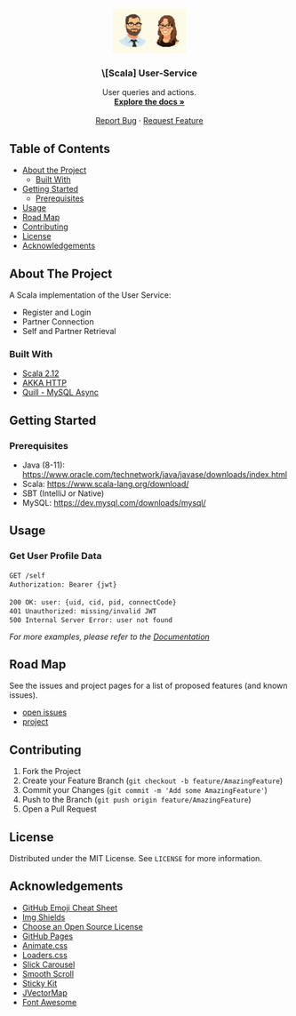 <!-- PROJECT LOGO -->
<br />
<p align="center">
    <img src="./image/logo.jpg" alt="Logo" width="auto" height="80">

  <h3 align="center">\[Scala] User-Service</h3>

  <p align="center">
    User queries and actions.
    <br />
    <a href="https://github.com/othneildrew/Best-README-Template"><strong>Explore the docs »</strong></a>
    <br />
    <br />
    <a href="https://github.com/two-app/user-service/issues">Report Bug</a>
    ·
    <a href="https://github.com/two-app/user-service/issues">Request Feature</a>
  </p>
</p>

<!-- TABLE OF CONTENTS -->
## Table of Contents

* [About the Project](#about-the-project)
  * [Built With](#built-with)
* [Getting Started](#getting-started)
  * [Prerequisites](#prerequisites)
* [Usage](#usage)
* [Road Map](#road-map)
* [Contributing](#contributing)
* [License](#license)
* [Acknowledgements](#acknowledgements)


## About The Project
A Scala implementation of the User Service:
* Register and Login
* Partner Connection
* Self and Partner Retrieval

### Built With
* [Scala 2.12](https://www.scala-lang.org/)
* [AKKA HTTP](https://doc.akka.io/docs/akka-http/)
* [Quill - MySQL Async](https://github.com/getquill/quill)


## Getting Started
### Prerequisites
* Java (8-11): https://www.oracle.com/technetwork/java/javase/downloads/index.html
* Scala: https://www.scala-lang.org/download/
* SBT (IntelliJ or Native)
* MySQL: https://dev.mysql.com/downloads/mysql/

## Usage
### Get User Profile Data
```
GET /self
Authorization: Bearer {jwt}

200 OK: user: {uid, cid, pid, connectCode}
401 Unauthorized: missing/invalid JWT
500 Internal Server Error: user not found
```
_For more examples, please refer to the [Documentation](https://example.com)_

## Road Map
See the issues and project pages for a list of proposed features (and known issues).
* [open issues](https://github.com/two-app/user-service/issues)
* [project](https://github.com/orgs/two-app/projects/16)

## Contributing
1. Fork the Project
2. Create your Feature Branch (`git checkout -b feature/AmazingFeature`)
3. Commit your Changes (`git commit -m 'Add some AmazingFeature'`)
4. Push to the Branch (`git push origin feature/AmazingFeature`)
5. Open a Pull Request

## License
Distributed under the MIT License. See `LICENSE` for more information.


<!-- ACKNOWLEDGEMENTS -->
## Acknowledgements
* [GitHub Emoji Cheat Sheet](https://www.webpagefx.com/tools/emoji-cheat-sheet)
* [Img Shields](https://shields.io)
* [Choose an Open Source License](https://choosealicense.com)
* [GitHub Pages](https://pages.github.com)
* [Animate.css](https://daneden.github.io/animate.css)
* [Loaders.css](https://connoratherton.com/loaders)
* [Slick Carousel](https://kenwheeler.github.io/slick)
* [Smooth Scroll](https://github.com/cferdinandi/smooth-scroll)
* [Sticky Kit](http://leafo.net/sticky-kit)
* [JVectorMap](http://jvectormap.com)
* [Font Awesome](https://fontawesome.com)





<!-- MARKDOWN LINKS & IMAGES -->
<!-- https://www.markdownguide.org/basic-syntax/#reference-style-links -->
[contributors-shield]: https://img.shields.io/github/contributors/othneildrew/Best-README-Template.svg?style=flat-square
[contributors-url]: https://github.com/othneildrew/Best-README-Template/graphs/contributors
[forks-shield]: https://img.shields.io/github/forks/othneildrew/Best-README-Template.svg?style=flat-square
[forks-url]: https://github.com/othneildrew/Best-README-Template/network/members
[stars-shield]: https://img.shields.io/github/stars/othneildrew/Best-README-Template.svg?style=flat-square
[stars-url]: https://github.com/othneildrew/Best-README-Template/stargazers
[issues-shield]: https://img.shields.io/github/issues/othneildrew/Best-README-Template.svg?style=flat-square
[issues-url]: https://github.com/othneildrew/Best-README-Template/issues
[license-shield]: https://img.shields.io/github/license/othneildrew/Best-README-Template.svg?style=flat-square
[license-url]: https://github.com/othneildrew/Best-README-Template/blob/master/LICENSE.txt
[linkedin-shield]: https://img.shields.io/badge/-LinkedIn-black.svg?style=flat-square&logo=linkedin&colorB=555
[linkedin-url]: https://linkedin.com/in/othneildrew
[product-screenshot]: images/screenshot.png
